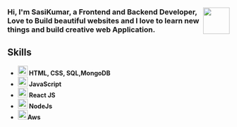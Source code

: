 
 <h3><img src="https://media.giphy.com/media/Z96Ax1zh5aSsHczGve/giphy.gif" width="60" align='right'>Hi, I'm SasiKumar, a Frontend and Backend Developer, Love to Build beautiful websites and I love to learn new things and build creative web Application.<h3>
 
 
 <h2><strong>Skills<strong></h2>
 
  <ul>
    <li><img src="https://media.giphy.com/media/cUAGuLiEcTBwRfkAQq/giphy.gif" width="22"> HTML, CSS, SQL,MongoDB </li>
    <li><img src="https://media.giphy.com/media/ln7z2eWriiQAllfVcn/giphy.gif" width="22"> JavaScript </li>
    <li><img src="https://media.giphy.com/media/eNAsjO55tPbgaor7ma/giphy.gif" width="22"> React JS</li>
    <li><img src="https://media.giphy.com/media/kdFc8fubgS31b8DsVu/giphy.gif" width="22"> NodeJs</li> 
    <li><img src="https://media.giphy.com/media/7nXBJW6aiB1Zd6MMcv/giphy.gif" width="22">Aws</li>
  </ul>  
   
